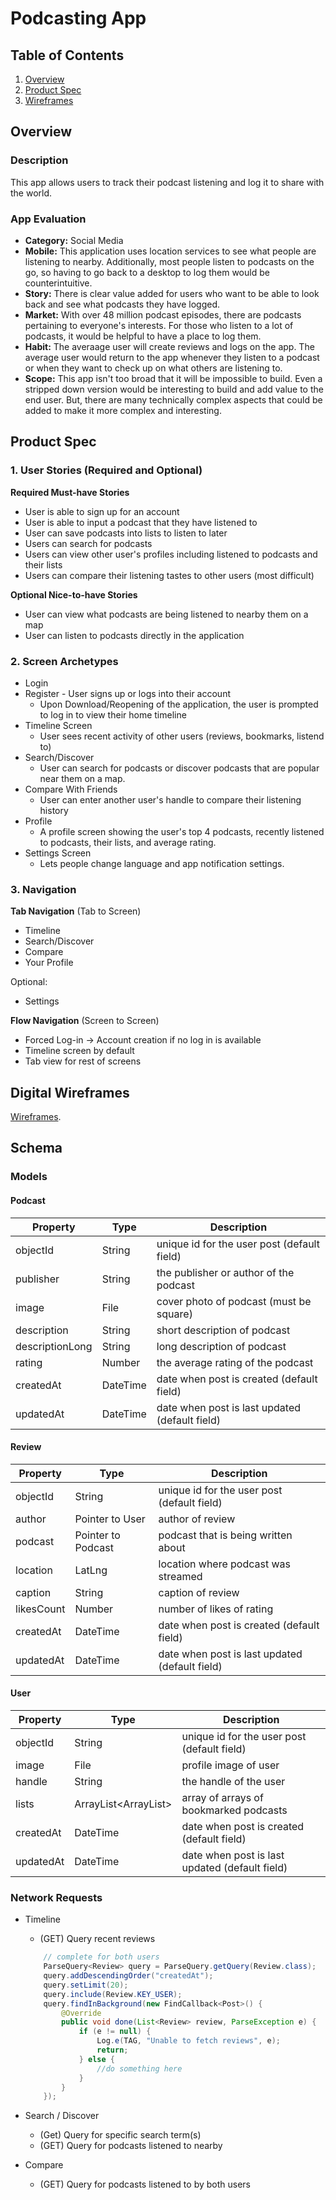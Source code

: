 # Podcasting App

## Table of Contents
1. [Overview](#Overview)
1. [Product Spec](#Product-Spec)
1. [Wireframes](#Wireframes)

## Overview
### Description
This app allows users to track their podcast listening and log it to share with the world.

### App Evaluation
- **Category:** Social Media
- **Mobile:** This application uses location services to see what people are listening to nearby. Additionally, most people listen to podcasts on the go, so having to go back to a desktop to log them would be counterintuitive.
- **Story:** There is clear value added for users who want to be able to look back and see what podcasts they have logged.
- **Market:** With over 48 million podcast episodes, there are podcasts pertaining to everyone's interests. For those who listen to a lot of podcasts, it would be helpful to have a place to log them.
- **Habit:** The averaage user will create reviews and logs on the app. The average user would return to the app whenever they listen to a podcast or when they want to check up on what others are listening to.
- **Scope:** This app isn't too broad that it will be impossible to build. Even a stripped down version would be interesting to build and add value to the end user. But, there are many technically complex aspects that could be added to make it more complex and interesting.

## Product Spec
### 1. User Stories (Required and Optional)

**Required Must-have Stories**
* User is able to sign up for an account
* User is able to input a podcast that they have listened to 
* User can save podcasts into lists to listen to later
* Users can search for podcasts
* Users can view other user's profiles including listened to podcasts and their lists
* Users can compare their listening tastes to other users (most difficult)

**Optional Nice-to-have Stories**
* User can view what podcasts are being listened to nearby them on a map
* User can listen to podcasts directly in the application 

### 2. Screen Archetypes

* Login 
* Register - User signs up or logs into their account
   * Upon Download/Reopening of the application, the user is prompted to log in to view their home timeline
* Timeline Screen
   * User sees recent activity of other users (reviews, bookmarks, listend to)
* Search/Discover
   * User can search for podcasts or discover podcasts that are popular near them on a map.
* Compare With Friends
   * User can enter another user's handle to compare their listening history
* Profile
   * A profile screen showing the user's top 4 podcasts, recently listened to podcasts, their lists, and average rating.
* Settings Screen
   * Lets people change language and app notification settings.

### 3. Navigation

**Tab Navigation** (Tab to Screen)

* Timeline
* Search/Discover
* Compare
* Your Profile

Optional:
* Settings

**Flow Navigation** (Screen to Screen)
* Forced Log-in -> Account creation if no log in is available
* Timeline screen by default
* Tab view for rest of screens

## Digital Wireframes
[Wireframes](https://drive.google.com/drive/folders/10OQvORWZlBiuIBbLY2CMyCae-G5caLoe).


## Schema 
### Models

#### Podcast

   | Property      | Type     | Description |
   | ------------- | -------- | ------------|
   | objectId      | String   | unique id for the user post (default field) |
   | publisher        | String| the publisher or author of the podcast |
   | image         | File     | cover photo of podcast (must be square) |
   | description       | String   | short description of podcast |
   | descriptionLong       | String   | long description of podcast |
   | rating    | Number   | the average rating of the podcast |
   | createdAt     | DateTime | date when post is created (default field) |
   | updatedAt     | DateTime | date when post is last updated (default field) |

#### Review

   | Property      | Type     | Description |
   | ------------- | -------- | ------------|
   | objectId      | String   | unique id for the user post (default field) |
   | author        | Pointer to User| author of review |
   | podcast         | Pointer to Podcast | podcast that is being written about|
   | location         | LatLng | location where podcast was streamed|
   | caption       | String   | caption of review |
   | likesCount    | Number   | number of likes of rating |
   | createdAt     | DateTime | date when post is created (default field) |
   | updatedAt     | DateTime | date when post is last updated (default field) |
   
#### User

   | Property      | Type     | Description |
   | ------------- | -------- | ------------|
   | objectId      | String   | unique id for the user post (default field) |
   | image         | File     | profile image of user |
   | handle    | String   | the handle of the user |
   | lists | ArrayList<ArrayList<Podcast>>   | array of arrays of bookmarked podcasts |
   | createdAt     | DateTime | date when post is created (default field) |
   | updatedAt     | DateTime | date when post is last updated (default field) |
  
### Network Requests 
  
  * Timeline
    * (GET) Query recent reviews
    
    ```java
        // complete for both users
        ParseQuery<Review> query = ParseQuery.getQuery(Review.class);
        query.addDescendingOrder("createdAt");
        query.setLimit(20);
        query.include(Review.KEY_USER);
        query.findInBackground(new FindCallback<Post>() {
            @Override
            public void done(List<Review> review, ParseException e) {
                if (e != null) {
                    Log.e(TAG, "Unable to fetch reviews", e);
                    return;
                } else {
                    //do something here
                }
            }
        });
      ```
    
  * Search / Discover
    * (Get) Query for specific search term(s)
    * (GET) Query for podcasts listened to nearby
  * Compare
    * (GET) Query for podcasts listened to by both users
    
    
